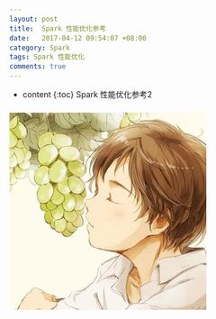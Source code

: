 ```yaml
---
layout: post
title:  Spark 性能优化参考
date:   2017-04-12 09:54:07 +08:00
category: Spark
tags: Spark 性能优化
comments: true
---
```

* content
{:toc}
Spark 性能优化参考2





### ![114Z341H-2](images/114Z341H-2.jpg)
